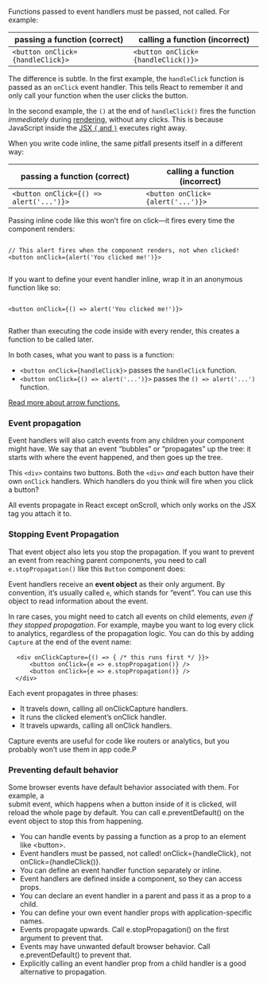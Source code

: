 <div class="relative">
  <div class="py-2">
    <p class="whitespace-pre-wrap my-4">
      Functions passed to event handlers must be passed, not called. For
      example:
    </p>
    <table>
      <thead>
        <tr>
          <th>passing a function (correct)</th>
          <th>calling a function (incorrect)</th>
        </tr>
      </thead>
      <tbody>
        <tr>
          <td>
            <code
              dir="ltr"
              class="inline text-code text-secondary dark:text-secondary-dark px-1 rounded-md no-underline bg-gray-30 bg-opacity-10 py-px"
              >&lt;button onClick={handleClick}&gt;</code
            >
          </td>
          <td>
            <code
              dir="ltr"
              class="inline text-code text-secondary dark:text-secondary-dark px-1 rounded-md no-underline bg-gray-30 bg-opacity-10 py-px"
              >&lt;button onClick={handleClick()}&gt;</code
            >
          </td>
        </tr>
      </tbody>
    </table>
    <p class="whitespace-pre-wrap my-4">
      The difference is subtle. In the first example, the
      <code
        dir="ltr"
        class="inline text-code text-secondary dark:text-secondary-dark px-1 rounded-md no-underline bg-gray-30 bg-opacity-10 py-px"
        >handleClick</code
      >
      function is passed as an
      <code
        dir="ltr"
        class="inline text-code text-secondary dark:text-secondary-dark px-1 rounded-md no-underline bg-gray-30 bg-opacity-10 py-px"
        >onClick</code
      >
      event handler. This tells React to remember it and only call your function
      when the user clicks the button.
    </p>
    <p class="whitespace-pre-wrap my-4">
      In the second example, the
      <code
        dir="ltr"
        class="inline text-code text-secondary dark:text-secondary-dark px-1 rounded-md no-underline bg-gray-30 bg-opacity-10 py-px"
        >()</code
      >
      at the end of
      <code
        dir="ltr"
        class="inline text-code text-secondary dark:text-secondary-dark px-1 rounded-md no-underline bg-gray-30 bg-opacity-10 py-px"
        >handleClick()</code
      >
      fires the function <em>immediately</em> during
      <a
        class="inline text-link dark:text-link-dark border-b border-link border-opacity-0 hover:border-opacity-100 duration-100 ease-in transition leading-normal"
        href="/learn/render-and-commit"
        >rendering</a
      >, without any clicks. This is because JavaScript inside the
      <a
        class="inline text-link dark:text-link-dark border-b border-link border-opacity-0 hover:border-opacity-100 duration-100 ease-in transition leading-normal"
        href="/learn/javascript-in-jsx-with-curly-braces"
        >JSX
        <code
          dir="ltr"
          class="inline text-code text-secondary dark:text-secondary-dark px-1 rounded-md no-underline bg-gray-30 bg-opacity-10 py-px"
          >{</code
        >
        and
        <code
          dir="ltr"
          class="inline text-code text-secondary dark:text-secondary-dark px-1 rounded-md no-underline bg-gray-30 bg-opacity-10 py-px"
          >}</code
        ></a
      >
      executes right away.
    </p>
    <p class="whitespace-pre-wrap my-4">
      When you write code inline, the same pitfall presents itself in a
      different way:
    </p>
    <table>
      <thead>
        <tr>
          <th>passing a function (correct)</th>
          <th>calling a function (incorrect)</th>
        </tr>
      </thead>
      <tbody>
        <tr>
          <td>
            <code
              dir="ltr"
              class="inline text-code text-secondary dark:text-secondary-dark px-1 rounded-md no-underline bg-gray-30 bg-opacity-10 py-px"
              >&lt;button onClick={() =&gt; alert('...')}&gt;</code
            >
          </td>
          <td>
            <code
              dir="ltr"
              class="inline text-code text-secondary dark:text-secondary-dark px-1 rounded-md no-underline bg-gray-30 bg-opacity-10 py-px"
              >&lt;button onClick={alert('...')}&gt;</code
            >
          </td>
        </tr>
      </tbody>
    </table>
    <p class="whitespace-pre-wrap my-4">
      Passing inline code like this won’t fire on click—it fires every time the
      component renders:
    </p>
    <div
      dir="ltr"
      class="sandpack sandpack--codeblock rounded-2xl h-full w-full overflow-x-auto flex items-center bg-wash dark:bg-gray-95 shadow-lg my-8"
      style="contain: content"
    >
      <div class="sp-wrapper">
        <div class="sp-stack">
          <div class="sp-code-editor">
            <pre
              class="sp-cm sp-pristine sp-javascript flex align-start"
            ><code class="sp-pre-placeholder grow-[2]"><div class="cm-line "><span class="sp-syntax-comment">// This alert fires when the component renders, not when clicked!</span><br></div><div class="cm-line "><span class="sp-syntax-punctuation">&lt;</span><span class="sp-syntax-tag">button</span> <span class="sp-syntax-property">onClick</span>=<span class="sp-syntax-punctuation">{</span><span class="sp-syntax-definition">alert</span><span class="sp-syntax-punctuation">(</span><span class="sp-syntax-string">'You clicked me!'</span><span class="sp-syntax-punctuation">)</span><span class="sp-syntax-punctuation">}</span><span class="sp-syntax-punctuation">&gt;</span></div></code></pre>
          </div>
        </div>
      </div>
    </div>
    <p class="whitespace-pre-wrap my-4">
      If you want to define your event handler inline, wrap it in an anonymous
      function like so:
    </p>
    <div
      dir="ltr"
      class="sandpack sandpack--codeblock rounded-2xl h-full w-full overflow-x-auto flex items-center bg-wash dark:bg-gray-95 shadow-lg my-8"
      style="contain: content"
    >
      <div class="sp-wrapper">
        <div class="sp-stack">
          <div class="sp-code-editor">
            <pre
              class="sp-cm sp-pristine sp-javascript flex align-start"
            ><code class="sp-pre-placeholder grow-[2]"><div class="cm-line "><span class="sp-syntax-punctuation">&lt;</span><span class="sp-syntax-tag">button</span> <span class="sp-syntax-property">onClick</span>=<span class="sp-syntax-punctuation">{</span><span class="sp-syntax-punctuation">(</span><span class="sp-syntax-punctuation">)</span> <span class="sp-syntax-punctuation">=&gt;</span> <span class="sp-syntax-definition">alert</span><span class="sp-syntax-punctuation">(</span><span class="sp-syntax-string">'You clicked me!'</span><span class="sp-syntax-punctuation">)</span><span class="sp-syntax-punctuation">}</span><span class="sp-syntax-punctuation">&gt;</span></div></code></pre>
          </div>
        </div>
      </div>
    </div>
    <p class="whitespace-pre-wrap my-4">
      Rather than executing the code inside with every render, this creates a
      function to be called later.
    </p>
    <p class="whitespace-pre-wrap my-4">
      In both cases, what you want to pass is a function:
    </p>
    <ul class="ms-6 my-3 list-disc">
      <li class="leading-relaxed mb-1">
        <code
          dir="ltr"
          class="inline text-code text-secondary dark:text-secondary-dark px-1 rounded-md no-underline bg-gray-30 bg-opacity-10 py-px"
          >&lt;button onClick={handleClick}&gt;</code
        >
        passes the
        <code
          dir="ltr"
          class="inline text-code text-secondary dark:text-secondary-dark px-1 rounded-md no-underline bg-gray-30 bg-opacity-10 py-px"
          >handleClick</code
        >
        function.
      </li>
      <li class="leading-relaxed mb-1">
        <code
          dir="ltr"
          class="inline text-code text-secondary dark:text-secondary-dark px-1 rounded-md no-underline bg-gray-30 bg-opacity-10 py-px"
          >&lt;button onClick={() =&gt; alert('...')}&gt;</code
        >
        passes the
        <code
          dir="ltr"
          class="inline text-code text-secondary dark:text-secondary-dark px-1 rounded-md no-underline bg-gray-30 bg-opacity-10 py-px"
          >() =&gt; alert('...')</code
        >
        function.
      </li>
    </ul>
    <p class="whitespace-pre-wrap my-4">
      <a
        href="https://javascript.info/arrow-functions-basics"
        target="_blank"
        rel="nofollow noopener noreferrer"
        class="inline text-link dark:text-link-dark border-b border-link border-opacity-0 hover:border-opacity-100 duration-100 ease-in transition leading-normal"
        >Read more about arrow functions.</a
      >
    </p>
  </div>
</div>
<div>
  <h3>Event propagation</h3>
  <div>
    Event handlers will also catch events from any children your component might
    have. We say that an event “bubbles” or “propagates” up the tree: it starts
    with where the event happened, and then goes up the tree.
  </div>
  <p class="whitespace-pre-wrap my-4">
    This
    <code
      dir="ltr"
      class="inline text-code text-secondary dark:text-secondary-dark px-1 rounded-md no-underline bg-gray-30 bg-opacity-10 py-px"
      >&lt;div&gt;</code
    >
    contains two buttons. Both the
    <code
      dir="ltr"
      class="inline text-code text-secondary dark:text-secondary-dark px-1 rounded-md no-underline bg-gray-30 bg-opacity-10 py-px"
      >&lt;div&gt;</code
    >
    <em>and</em> each button have their own
    <code
      dir="ltr"
      class="inline text-code text-secondary dark:text-secondary-dark px-1 rounded-md no-underline bg-gray-30 bg-opacity-10 py-px"
      >onClick</code
    >
    handlers. Which handlers do you think will fire when you click a button?
  </p>
  <div>
    All events propagate in React except onScroll, which only works on the JSX
    tag you attach it to.
  </div>
</div>
<div>
  <h3>Stopping Event Propagation</h3>
  <p class="whitespace-pre-wrap my-4">
    That event object also lets you stop the propagation. If you want to prevent
    an event from reaching parent components, you need to call
    <code
      dir="ltr"
      class="inline text-code text-secondary dark:text-secondary-dark px-1 rounded-md no-underline bg-gray-30 bg-opacity-10 py-px"
      >e.stopPropagation()</code
    >
    like this
    <code
      dir="ltr"
      class="inline text-code text-secondary dark:text-secondary-dark px-1 rounded-md no-underline bg-gray-30 bg-opacity-10 py-px"
      >Button</code
    >
    component does:
  </p>
  <p class="whitespace-pre-wrap my-4">
    Event handlers receive an <strong class="font-bold">event object</strong> as
    their only argument. By convention, it’s usually called
    <code
      dir="ltr"
      class="inline text-code text-secondary dark:text-secondary-dark px-1 rounded-md no-underline bg-gray-30 bg-opacity-10 py-px"
      >e</code
    >, which stands for “event”. You can use this object to read information
    about the event.
  </p>
</div>
<div>
  <div>
    In rare cases, you might need to catch all events on child elements,
    <em>even if they stopped propagation</em>. For example, maybe you want to
    log every click to analytics, regardless of the propagation logic. You can
    do this by adding <code>Capture</code> at the end of the event name:
  </div>
  <pre>
  <code>&lt;div onClickCapture={() =&gt; { /* this runs first */ }}&gt;
      &lt;button onClick={e =&gt; e.stopPropagation()} /&gt;
      &lt;button onClick={e =&gt; e.stopPropagation()} /&gt;
  &lt;/div&gt;</pre></code>
    <div>Each event propagates in three phases:</div>
    <ul>
      <li>
        It travels down, calling all onClickCapture handlers.
      </li>
      <li>It runs the clicked element’s onClick handler.</li>
      <li>It travels upwards, calling all onClick handlers.</li>
    </ul>
    <div>Capture events are useful for code like routers or analytics, but you probably won’t use them in app code.P</div>
</div>
<div>
<h3>
Preventing default behavior
</h3>
<div>
Some browser events have default behavior associated with them. For example, a <form> submit event, which happens when a button inside of it is clicked, will reload the whole page by default.
You can call e.preventDefault() on the event object to stop this from happening.
</div>
</div>
<div>
<ul>
<li>You can handle events by passing a function as a prop to an element like &lt;button&gt.</li>
<li>Event handlers must be passed, not called! onClick={handleClick}, not onClick={handleClick()}.</li>
<li>You can define an event handler function separately or inline.</li>
<li>Event handlers are defined inside a component, so they can access props.</li>
<li>You can declare an event handler in a parent and pass it as a prop to a child.</li>
<li>You can define your own event handler props with application-specific names.</li>
<li>Events propagate upwards. Call e.stopPropagation() on the first argument to prevent that.</li>
<li>Events may have unwanted default browser behavior. Call e.preventDefault() to prevent that.</li>
<li>Explicitly calling an event handler prop from a child handler is a good alternative to propagation.</li>

</ul>
</div>